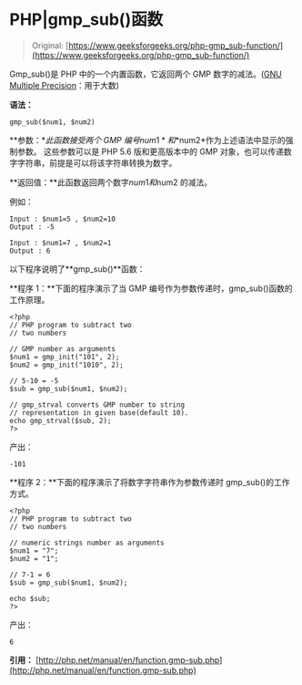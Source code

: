 # PHP|gmp_sub()函数

> Original: [https://www.geeksforgeeks.org/php-gmp_sub-function/](https://www.geeksforgeeks.org/php-gmp_sub-function/)

Gmp_sub()是 PHP 中的一个内置函数，它返回两个 GMP 数字的减法。([GNU Multiple Precision](https://en.wikipedia.org/wiki/GNU_Multiple_Precision_Arithmetic_Library)：用于大数)

**语法：**

```
gmp_sub($num1, $num2)
```

**参数：**此函数接受两个 GMP 编号*$num1*和*$num2*作为上述语法中显示的强制参数。 这些参数可以是 PHP 5.6 版和更高版本中的 GMP 对象，也可以传递数字字符串，前提是可以将该字符串转换为数字。

**返回值：**此函数返回两个数字$num1 和$num2 的减法。

例如：

```
Input : $num1=5 , $num2=10
Output : -5 

Input : $num1=7 , $num2=1
Output : 6 

```

以下程序说明了**gmp_sub()**函数：

**程序 1：**下面的程序演示了当 GMP 编号作为参数传递时，gmp_sub()函数的工作原理。

```
<?php
// PHP program to subtract two 
// two numbers 

// GMP number as arguments 
$num1 = gmp_init("101", 2);
$num2 = gmp_init("1010", 2); 

// 5-10 = -5 
$sub = gmp_sub($num1, $num2); 

// gmp_strval converts GMP number to string 
// representation in given base(default 10).
echo gmp_strval($sub, 2);
?>
```

产出：

```
-101
```

**程序 2：**下面的程序演示了将数字字符串作为参数传递时 gmp_sub()的工作方式。

```
<?php
// PHP program to subtract two 
// two numbers 

// numeric strings number as arguments 
$num1 = "7";
$num2 = "1";

// 7-1 = 6
$sub = gmp_sub($num1, $num2); 

echo $sub;
?>
```

产出：

```
6
```

**引用：**
[http://php.net/manual/en/function.gmp-sub.php](http://php.net/manual/en/function.gmp-sub.php)